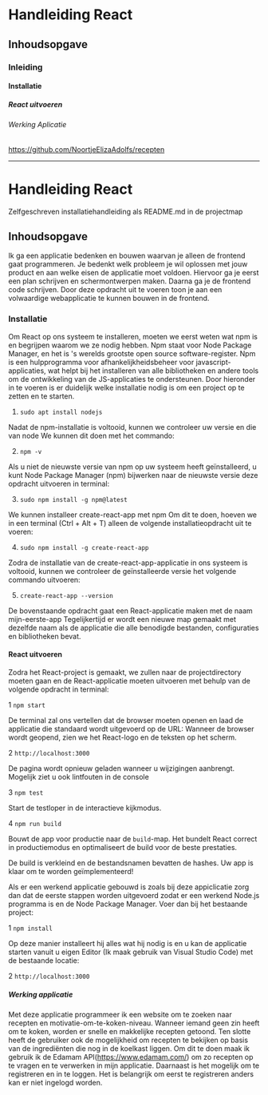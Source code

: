 #      Handleiding React
##     Inhoudsopgave
###    Inleiding
####   Installatie
#####  React uitvoeren
###### Werking Aplicatie 

https://github.com/NoortjeElizaAdolfs/recepten
______________________________________________________________________________________________________
# Handleiding React
Zelfgeschreven installatiehandleiding als README.md in de projectmap

## Inhoudsopgave
Ik ga een applicatie bedenken en bouwen waarvan je alleen de frontend gaat programmeren. Je bedenkt welk probleem je wil oplossen met jouw product en aan welke eisen de applicatie moet voldoen. Hiervoor ga je eerst een plan schrijven en schermontwerpen maken. Daarna ga je de frontend code schrijven. Door deze opdracht uit te voeren toon je aan een volwaardige webapplicatie te kunnen bouwen in de frontend.

### Installatie
Om React op ons systeem te installeren, moeten we eerst weten wat npm is en begrijpen waarom we ze nodig hebben. Npm staat voor Node Package Manager, en het is 's werelds grootste open source software-register. Npm is een hulpprogramma voor afhankelijkheidsbeheer voor javascript-applicaties, wat helpt bij het installeren van alle bibliotheken en andere tools om de ontwikkeling van de JS-applicaties te ondersteunen. Door hieronder in te voeren is er duidelijk welke installatie nodig is om een project op te zetten en te starten.

1. `sudo apt install nodejs`

Nadat de npm-installatie is voltooid, kunnen we controleer uw versie en die van node​ We kunnen dit doen met het commando:
	
2. `npm -v`

Als u niet de nieuwste versie van npm op uw systeem heeft geïnstalleerd, u kunt Node Package Manager (npm) bijwerken naar de nieuwste versie deze opdracht uitvoeren in terminal:

3. `sudo npm install -g npm@latest`

We kunnen installeer create-react-app met npm​ Om dit te doen, hoeven we in een terminal (Ctrl + Alt + T) alleen de volgende installatieopdracht uit te voeren:

4. `sudo npm install -g create-react-app`

Zodra de installatie van de create-react-app-applicatie in ons systeem is voltooid, kunnen we controleer de geïnstalleerde versie het volgende commando uitvoeren:

5. `create-react-app --version`

De bovenstaande opdracht gaat een React-applicatie maken met de naam mijn-eerste-app​ Tegelijkertijd er wordt een nieuwe map gemaakt met dezelfde naam als de applicatie die alle benodigde bestanden, configuraties en bibliotheken bevat.

#### React uitvoeren

Zodra het React-project is gemaakt, we zullen naar de projectdirectory moeten gaan en de React-applicatie moeten uitvoeren met behulp van de volgende opdracht in terminal:

1 `npm start`

De terminal zal ons vertellen dat de browser moeten openen en laad de applicatie die standaard wordt uitgevoerd op de URL:
Wanneer de browser wordt geopend, zien we het React-logo en de teksten op het scherm.

2 `http://localhost:3000`​ 

De pagina wordt opnieuw geladen wanneer u wijzigingen aanbrengt.
Mogelijk ziet u ook lintfouten in de console

3 `npm test`

Start de testloper in de interactieve kijkmodus.

4 `npm run build`

Bouwt de app voor productie naar de `build`-map.
Het bundelt React correct in productiemodus en optimaliseert de build voor de beste prestaties.

De build is verkleind en de bestandsnamen bevatten de hashes.
Uw app is klaar om te worden geïmplementeerd!

Als er een werkend applicatie gebouwd is zoals bij deze appiclicatie zorg dan dat de eerste stappen worden uitgevoerd zodat er een werkend Node.js programma is en de Node Package Manager. Voer dan bij het bestaande project:

1 `npm install`

Op deze manier installeert hij alles wat hij nodig is en u kan de applicatie starten vanuit u eigen Editor (Ik maak gebruik van Visual Studio Code) met de bestaande locatie:

2 `http://localhost:3000`​ 

##### Werking applicatie
Met deze applicatie programmeer ik een website om te zoeken naar recepten en motivatie-om-te-koken-niveau. Wanneer iemand geen zin heeft om te koken, worden er snelle en makkelijke recepten getoond. Ten slotte heeft de gebruiker ook de mogelijkheid om recepten te bekijken op basis van de ingrediënten die nog in de koelkast liggen. Om dit te doen maak ik gebruik ik de Edamam API(https://www.edamam.com/) om zo recepten op te vragen en te verwerken in mijn applicatie. Daarnaast is het mogelijk om te registreren en in te loggen. Het is belangrijk om eerst te registreren anders kan er niet ingelogd worden.